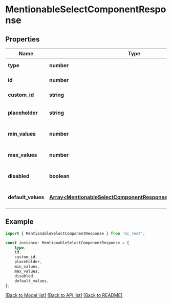 # MentionableSelectComponentResponse


## Properties

Name | Type | Description | Notes
------------ | ------------- | ------------- | -------------
**type** | **number** |  | [default to undefined]
**id** | **number** |  | [default to undefined]
**custom_id** | **string** |  | [default to undefined]
**placeholder** | **string** |  | [optional] [default to undefined]
**min_values** | **number** |  | [optional] [default to undefined]
**max_values** | **number** |  | [optional] [default to undefined]
**disabled** | **boolean** |  | [optional] [default to undefined]
**default_values** | [**Array&lt;MentionableSelectComponentResponseDefaultValuesInner&gt;**](MentionableSelectComponentResponseDefaultValuesInner.md) |  | [optional] [default to undefined]

## Example

```typescript
import { MentionableSelectComponentResponse } from 'dc_rest';

const instance: MentionableSelectComponentResponse = {
    type,
    id,
    custom_id,
    placeholder,
    min_values,
    max_values,
    disabled,
    default_values,
};
```

[[Back to Model list]](../README.md#documentation-for-models) [[Back to API list]](../README.md#documentation-for-api-endpoints) [[Back to README]](../README.md)
